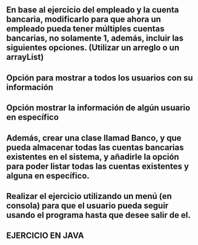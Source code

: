 ## En base al ejercicio del empleado y la cuenta bancaria, modificarlo para que ahora un empleado pueda tener múltiples cuentas bancarias, no solamente 1, además, incluir las siguientes opciones. (Utilizar un arreglo o un arrayList)

## Opción para mostrar a todos los usuarios con su información
## Opción mostrar la información de algún usuario en específico
## Además, crear una clase llamad Banco, y que pueda almacenar todas las cuentas bancarias existentes en el sistema, y añadirle la opción para poder listar todas las cuentas existentes y alguna en específico.

## Realizar el ejercicio utilizando un menú (en consola) para que el usuario pueda seguir usando el programa hasta que desee salir de el.
## EJERCICIO EN JAVA